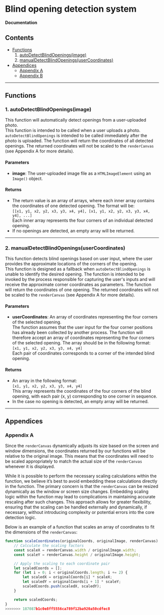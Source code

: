 # Blind opening detection system
**Documentation**

## Contents
- [Functions](#functions)  
  1. [autoDetectBlindOpenings(image)](#1-autodetectblindopeningsimage)  
  2. [manualDetectBlindOpenings(userCoordinates)](#2-manualdetectblindopeningsusercoordinates)
- [Appendices](#appendices)  
  - [Appendix A](#appendix-a)  
  - [Appendix B](#appendix-b)

---

## Functions

### 1. autoDetectBlindOpenings(image)

This function will automatically detect openings from a user-uploaded photo.  
This function is intended to be called when a user uploads a photo. `autoDetectBlindOpenings` is intended to be called immediately after the photo is uploaded. The function will return the coordinates of all detected openings. The returned coordinates will not be scaled to the `renderCanvas` (see Appendix A for more details).

#### Parameters
- **image**: The user-uploaded image file as a `HTMLImageElement` using an `Image()` object.

#### Returns
- The return value is an array of arrays, where each inner array contains the coordinates of one detected opening. The format will be:  
  `[[x1, y1, x2, y2, x3, y3, x4, y4], [x1, y1, x2, y2, x3, y3, x4, y4], ...]`  
  Each inner array represents the four corners of an individual detected opening.
- If no openings are detected, an empty array will be returned.

---

### 2. manualDetectBlindOpenings(userCoordinates)

This function detects blind openings based on user input, where the user provides the approximate locations of the corners of the opening.  
This function is designed as a fallback when `autoDetectBlindOpenings` is unable to identify the desired opening. The function is intended to be invoked by the process responsible for capturing the user's inputs and will receive the approximate corner coordinates as parameters. The function will return the coordinates of one opening. The returned coordinates will not be scaled to the `renderCanvas` (see Appendix A for more details).

#### Parameters
- **userCoordinates**: An array of coordinates representing the four corners of the selected opening.  
  The function assumes that the user input for the four corner positions has already been collected by another process. The function will therefore accept an array of coordinates representing the four corners of the selected opening. The array should be in the following format:  
  `[x1, y1, x2, y2, x3, y3, x4, y4]`  
  Each pair of coordinates corresponds to a corner of the intended blind opening.

#### Returns
- An array in the following format:  
  `[x1, y1, x2, y2, x3, y3, x4, y4]`  
  This array represents the coordinates of the four corners of the blind opening, with each pair (x, y) corresponding to one corner in sequence.
- In the case no opening is detected, an empty array will be returned.

---

## Appendices

### Appendix A

Since the `renderCanvas` dynamically adjusts its size based on the screen and window dimensions, the coordinates returned by our functions will be relative to the original image. This means that the coordinates will need to be scaled appropriately to match the actual size of the `renderCanvas` whenever it is displayed.

While it is possible to perform the necessary scaling calculations within the function, we believe it’s best to avoid embedding these calculations directly in the function. The primary concern is that the `renderCanvas` can be resized dynamically as the window or screen size changes. Embedding scaling logic within the function may lead to complications in maintaining accurate rescaling after such changes. This approach allows for greater flexibility, ensuring that the scaling can be handled externally and dynamically, if necessary, without introducing complexity or potential errors into the core detection logic.

Below is an example of a function that scales an array of coordinates to fit the dimensions of the `renderCanvas`:

```javascript
function scaleCoordinates(originalCoords, originalImage, renderCanvas) {
    // Calculate the scaling factors
    const scaleX = renderCanvas.width / originalImage.width;
    const scaleY = renderCanvas.height / originalImage.height;

    // Apply the scaling to each coordinate pair
    let scaledCoords = [];
    for (let i = 0; i < originalCoords.length; i += 2) {
        let scaledX = originalCoords[i] * scaleX;
        let scaledY = originalCoords[i + 1] * scaleY;
        scaledCoords.push(scaledX, scaledY);
    }

    return scaledCoords;
}
>>>>>>> 187087b1c0e8ff5556ca789f12ba920a50cdfec8
